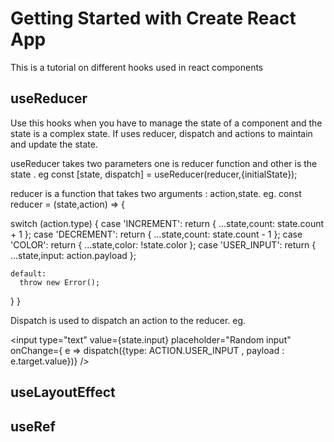 # Getting Started with Create React App

This is a tutorial on different hooks used in react components

## useReducer

Use this hooks when you have to manage the state of a component and the state is a complex state.
If uses reducer, dispatch and actions to maintain and update the state.

useReducer takes two parameters one is reducer function and other is the state .
eg
const [state, dispatch] = useReducer(reducer,{initialState});

reducer is a function that takes two arguments : action,state.
eg.
const reducer = (state,action) => {

switch (action.type) {
case 'INCREMENT':
return { ...state,count: state.count + 1 };
case 'DECREMENT':
return { ...state,count: state.count - 1 };
case 'COLOR':
return { ...state,color: !state.color };
case 'USER_INPUT':
return { ...state,input: action.payload };

    default:
      throw new Error();

}
}

Dispatch is used to dispatch an action to the reducer.
eg.

<input
type="text"
value={state.input}
placeholder="Random input"
onChange={ e => dispatch({type: ACTION.USER_INPUT , payload : e.target.value})}
/>

## useLayoutEffect

## useRef
